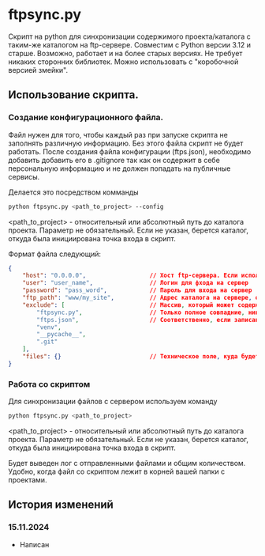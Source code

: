 # ftpsync.py

Скрипт на python для синхронизации содержимого проекта/каталога с таким-же каталогом на ftp-сервере.
Совместим с Python версии 3.12 и старше. Возможно, работает и на более старых версиях.
Не требует никаких сторонних библиотек. Можно использовать с "коробочной версией змейки".

## Использование скрипта.

### Создание конфигурационного файла.

Файл нужен для того, чтобы каждый раз при запуске скрипта не заполнять различную информацию. Без этого файла скрипт не будет работать.
После создания файла конфигурации (ftps.json), необходимо добавить добавить его в .gitignore так как он содержит в себе персональную информацию и не должен попадать на публичные сервисы.

Делается это посредством комманды
```bash
python ftpsync.py <path_to_project> --config
```
<path_to_project> - относительный или абсолютный путь до каталога проекта. Параметр не обязательный. Если не указан, берется каталог, откуда была инициирована точка входа в скрипт.

Формат файла следующий:
```json
{
    "host": "0.0.0.0",                  // Хост ftp-сервера. Если используется другой порт, отличный от 21 (стандартный для ftp) указывается после двоеточия.
    "user": "user_name",                // Логин для фхода на сервер
    "password": "pass_word",            // Пароль для входа на сервер
    "ftp_path": "www/my_site",          // Адрес каталога на сервере, относительно каталога доступа для user
    "exclude": [                        // Массив, который может содержать имена, которые не нужно отправлять на сервер. 
        "ftpsync.py",                   // Только полное совпадние, никаких масок. 
        "ftps.json",                    // Соответственно, если записано имя каталога, то все содержимое будет проигнорировано.
        "venv",
        "__pycache__",
        ".git"
    ],
    "files": {}                         // Техническое поле, куда будет заноситься инормация для кеширования данных. Редактирование ее на свой страх и риск.
}
```

### Работа со скриптом

Для синхронизации файлов с сервером используем команду
```bash
python ftpsync.py <path_to_project>
```
<path_to_project> - относительный или абсолютный путь до каталога проекта. Параметр не обязательный. Если не указан, берется каталог, откуда была инициирована точка входа в скрипт.

Будет выведен лог с отправленными файлами и общим количеством.
Удобно, когда файл со скриптом лежит в корней вашей папки с проектами. 

## История изменений

### 15.11.2024
- Написан